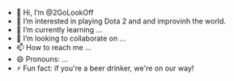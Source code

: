- 👋 Hi, I’m @2GoLookOff
- 👀 I’m interested in playing Dota 2 and and improvinh the world.
- 🌱 I’m currently learning ...
- 💞️ I’m looking to collaborate on ...
- 📫 How to reach me ...
- 😄 Pronouns: ...
- ⚡ Fun fact: if you're a beer drinker, we're on our way! 

<!---
2GoLookOff/2GoLookOff is a ✨ special ✨ repository because its `README.md` (this file) appears on your GitHub profile.
You can click the Preview link to take a look at your changes.
--->
